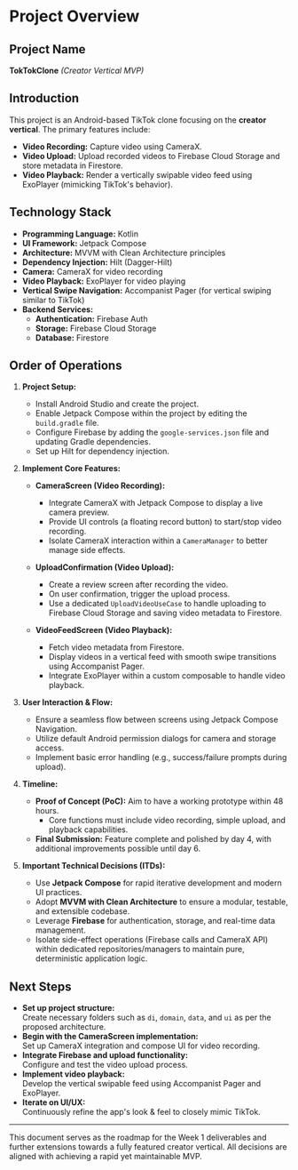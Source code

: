 # Project Overview

## Project Name
**TokTokClone** *(Creator Vertical MVP)*

## Introduction
This project is an Android-based TikTok clone focusing on the **creator vertical**. The primary features include:
- **Video Recording:** Capture video using CameraX.
- **Video Upload:** Upload recorded videos to Firebase Cloud Storage and store metadata in Firestore.
- **Video Playback:** Render a vertically swipable video feed using ExoPlayer (mimicking TikTok's behavior).

## Technology Stack

- **Programming Language:** Kotlin  
- **UI Framework:** Jetpack Compose  
- **Architecture:** MVVM with Clean Architecture principles  
- **Dependency Injection:** Hilt (Dagger-Hilt)  
- **Camera:** CameraX for video recording  
- **Video Playback:** ExoPlayer for video playing  
- **Vertical Swipe Navigation:** Accompanist Pager (for vertical swiping similar to TikTok)  
- **Backend Services:**  
  - **Authentication:** Firebase Auth  
  - **Storage:** Firebase Cloud Storage  
  - **Database:** Firestore

## Order of Operations

1. **Project Setup:**
   - Install Android Studio and create the project.
   - Enable Jetpack Compose within the project by editing the `build.gradle` file.
   - Configure Firebase by adding the `google-services.json` file and updating Gradle dependencies.
   - Set up Hilt for dependency injection.

2. **Implement Core Features:**
   - **CameraScreen (Video Recording):**
     - Integrate CameraX with Jetpack Compose to display a live camera preview.
     - Provide UI controls (a floating record button) to start/stop video recording.
     - Isolate CameraX interaction within a `CameraManager` to better manage side effects.
   
   - **UploadConfirmation (Video Upload):**
     - Create a review screen after recording the video.
     - On user confirmation, trigger the upload process.
     - Use a dedicated `UploadVideoUseCase` to handle uploading to Firebase Cloud Storage and saving video metadata to Firestore.
   
   - **VideoFeedScreen (Video Playback):**
     - Fetch video metadata from Firestore.
     - Display videos in a vertical feed with smooth swipe transitions using Accompanist Pager.
     - Integrate ExoPlayer within a custom composable to handle video playback.

3. **User Interaction & Flow:**
   - Ensure a seamless flow between screens using Jetpack Compose Navigation.
   - Utilize default Android permission dialogs for camera and storage access.
   - Implement basic error handling (e.g., success/failure prompts during upload).

4. **Timeline:**
   - **Proof of Concept (PoC):** Aim to have a working prototype within 48 hours.
     - Core functions must include video recording, simple upload, and playback capabilities.
   - **Final Submission:** Feature complete and polished by day 4, with additional improvements possible until day 6.

5. **Important Technical Decisions (ITDs):**
   - Use **Jetpack Compose** for rapid iterative development and modern UI practices.
   - Adopt **MVVM with Clean Architecture** to ensure a modular, testable, and extensible codebase.
   - Leverage **Firebase** for authentication, storage, and real-time data management.
   - Isolate side-effect operations (Firebase calls and CameraX API) within dedicated repositories/managers to maintain pure, deterministic application logic.

## Next Steps
- **Set up project structure:**  
  Create necessary folders such as `di`, `domain`, `data`, and `ui` as per the proposed architecture.
- **Begin with the CameraScreen implementation:**  
  Set up CameraX integration and compose UI for video recording.
- **Integrate Firebase and upload functionality:**  
  Configure and test the video upload process.
- **Implement video playback:**  
  Develop the vertical swipable feed using Accompanist Pager and ExoPlayer.
- **Iterate on UI/UX:**  
  Continuously refine the app's look & feel to closely mimic TikTok.

---
This document serves as the roadmap for the Week 1 deliverables and further extensions towards a fully featured creator vertical. All decisions are aligned with achieving a rapid yet maintainable MVP. 